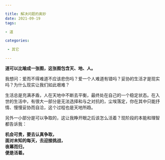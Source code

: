 ```yaml
---

title: 解决问题的奥妙
date: 2021-09-19
tags: 

- 道

categories:

 - 其它

---
```


**道可以比喻成一张图，这张图包含天、地、人。**

我想问：爱而不得难道不应该悲伤吗？爱一个人难道有错吗？妥协的生活才是现实吗？为什么现实让我们如此艰难？

生活总是充满矛盾，人在天地中不断去平衡，最终处在自己的一个稳定状态。在入世的生活中，有很大一部分是无法选择和与之对抗的，尘埃落定，你在其中只能抒情、慢慢妥协而自洽，这个过程也是天地所趋。

另外一小部分是可以争取的，这让我睁开眼之后该怎么活着？现阶段的本能和理智都告诉我：

**机会可贵，要去认真争取，  
面对未知的每天，去迎接挑战，  
夜幕而归，  
便是活着。**

